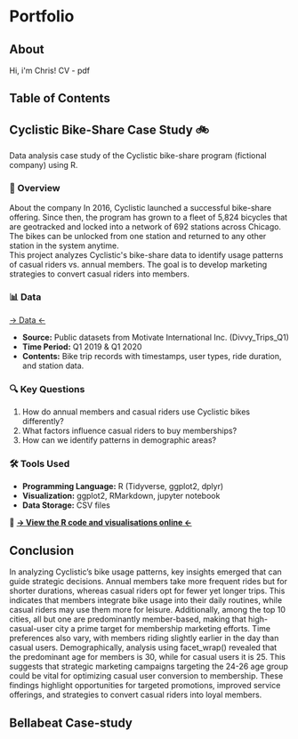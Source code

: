 # Portfolio

## About
Hi, i'm Chris!
CV - pdf

## Table of Contents

## Cyclistic Bike-Share Case Study 🚲  
Data analysis case study of the Cyclistic bike-share program (fictional company) using R.

### 📌 Overview  
About the company 
In 2016, Cyclistic launched a successful bike-share offering. Since then, the program has grown 
to a fleet of 5,824 bicycles that are geotracked and locked into a network of 692 stations across 
Chicago. The bikes can be unlocked from one station and returned to any other station in the 
system anytime.  
This project analyzes Cyclistic's bike-share data to identify usage patterns of casual riders vs. annual members. The goal is to develop marketing strategies to convert casual riders into members.  

### 📊 Data  
[-> Data <-]()
- **Source:** Public datasets from Motivate International Inc.  (Divvy_Trips_Q1)
- **Time Period:** Q1 2019 & Q1 2020  
- **Contents:** Bike trip records with timestamps, user types, ride duration, and station data.  

### 🔍 Key Questions  
1. How do annual members and casual riders use Cyclistic bikes differently?  
2. What factors influence casual riders to buy memberships?  
3. How can we identify patterns in demographic areas?  

### 🛠 Tools Used  
- **Programming Language:** R (Tidyverse, ggplot2, dplyr)  
- **Visualization:** ggplot2, RMarkdown, jupyter notebook  
- **Data Storage:** CSV files  

📄 **[-> View the R code and visualisations online <-](https://github.com/ChristianJudge/Portfolio/blob/main/Notebook_R.ipynb)**

## Conclusion
In analyzing Cyclistic’s bike usage patterns, key insights emerged that can guide strategic decisions. Annual members take more frequent rides but for shorter durations, whereas casual riders opt for fewer yet longer trips. This indicates that members integrate bike usage into their daily routines, while casual riders may use them more for leisure. Additionally, among the top 10 cities, all but one are predominantly member-based, making that high-casual-user city a prime target for membership marketing efforts. Time preferences also vary, with members riding slightly earlier in the day than casual users. Demographically, analysis using facet_wrap() revealed that the predominant age for members is 30, while for casual users it is 25. This suggests that strategic marketing campaigns targeting the 24-26 age group could be vital for optimizing casual user conversion to membership. These findings highlight opportunities for targeted promotions, improved service offerings, and strategies to convert casual riders into loyal members.

## Bellabeat Case-study

